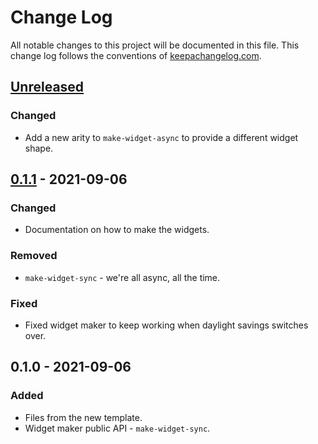 # Change Log
All notable changes to this project will be documented in this file. This change log follows the conventions of [keepachangelog.com](http://keepachangelog.com/).

## [Unreleased]
### Changed
- Add a new arity to `make-widget-async` to provide a different widget shape.

## [0.1.1] - 2021-09-06
### Changed
- Documentation on how to make the widgets.

### Removed
- `make-widget-sync` - we're all async, all the time.

### Fixed
- Fixed widget maker to keep working when daylight savings switches over.

## 0.1.0 - 2021-09-06
### Added
- Files from the new template.
- Widget maker public API - `make-widget-sync`.

[Unreleased]: https://github.com/your-name/store/compare/0.1.1...HEAD
[0.1.1]: https://github.com/your-name/store/compare/0.1.0...0.1.1
